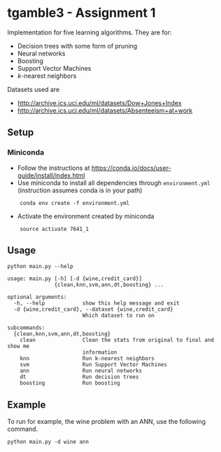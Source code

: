 # tgamble3 - Assignment 1

Implementation for five learning algorithms. They are for:

-   Decision trees with some form of pruning
-   Neural networks
-   Boosting
-   Support Vector Machines
-   *k*-nearest neighbors

Datasets used are
- http://archive.ics.uci.edu/ml/datasets/Dow+Jones+Index
- http://archive.ics.uci.edu/ml/datasets/Absenteeism+at+work

## Setup

### Miniconda

- Follow the instructions at https://conda.io/docs/user-guide/install/index.html
- Use miniconda to install all dependencies through `environment.yml` (instruction assumes conda is in your path)

```
    conda env create -f environment.yml
```

- Activate the environment created by miniconda

```
    source activate 7641_1
```

## Usage

```
python main.py --help

usage: main.py [-h] [-d {wine,credit_card}]
               {clean,knn,svm,ann,dt,boosting} ...

optional arguments:
  -h, --help            show this help message and exit
  -d {wine,credit_card}, --dataset {wine,credit_card}
                        Which dataset to run on

subcommands:
  {clean,knn,svm,ann,dt,boosting}
    clean               Clean the stats from original to final and show me
                        information
    knn                 Run k-nearest neighbors
    svm                 Run Support Vector Machines
    ann                 Run neural networks
    dt                  Run decision trees
    boosting            Run boosting

```


## Example

To run for example, the wine problem with an ANN, use the following command.

```
python main.py -d wine ann
```
